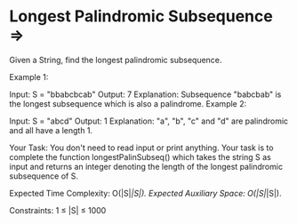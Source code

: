 Longest Palindromic Subsequence  =>
=============================== 


Given a String, find the longest palindromic subsequence.

Example 1:

Input:
S = "bbabcbcab"
Output: 7
Explanation: Subsequence "babcbab" is the
longest subsequence which is also a palindrome.
Example 2:

Input: 
S = "abcd"
Output: 1
Explanation: "a", "b", "c" and "d" are
palindromic and all have a length 1.

Your Task:
You don't need to read input or print anything. Your task is to complete the function longestPalinSubseq() which takes the string S as input and returns an integer denoting the length of the longest palindromic subsequence of S.

Expected Time Complexity: O(|S|*|S|).
Expected Auxiliary Space: O(|S|*|S|).

Constraints:
1 ≤ |S| ≤ 1000

